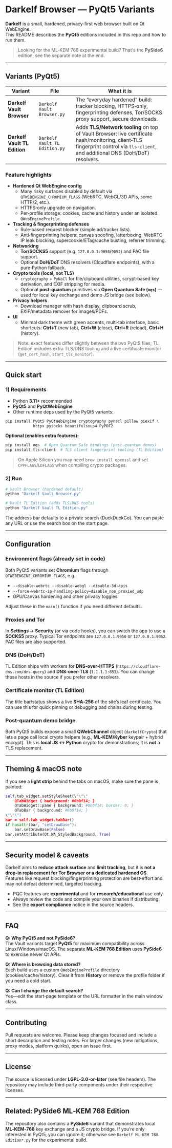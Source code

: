 # Darkelf Browser — PyQt5 Variants

**Darkelf** is a small, hardened, privacy‑first web browser built on Qt WebEngine.  
This README describes the **PyQt5** editions included in this repo and how to run them.

> Looking for the ML‑KEM 768 experimental build? That's the **PySide6** edition; see the separate note at the end.

---

## Variants (PyQt5)

| Variant | File | What it is |
|---|---|---|
| **Darkelf Vault Browser** | `Darkelf Vault Browser.py` | The “everyday hardened” build: tracker blocking, HTTPS‑only, fingerprinting defenses, Tor/SOCKS proxy support, secure downloads. |
| **Darkelf Vault TL Edition** | `Darkelf Vault TL Edition.py` | Adds **TLS/Network tooling** on top of Vault Browser: live certificate hash/monitoring, client‑TLS fingerprint control via `tls-client`, and additional DNS (DoH/DoT) resolvers. |

### Feature highlights

- **Hardened Qt WebEngine config**
  - Many risky surfaces disabled by default via `QTWEBENGINE_CHROMIUM_FLAGS` (WebRTC, WebGL/3D APIs, some HTTP/2, etc.).
  - HTTPS‑only upgrade on navigation.
  - Per‑profile storage: cookies, cache and history under an isolated `QWebEngineProfile`.
- **Tracking & fingerprinting defenses**
  - Rule‑based request blocker (simple ad/tracker lists).
  - Anti‑fingerprinting helpers: canvas spoofing, letterboxing, WebRTC IP leak blocking, supercookie/ETag/cache busting, referrer trimming.
- **Networking**
  - **Tor/SOCKS5** support (e.g. `127.0.0.1:9050`/`9052`) and PAC file support.
  - Optional **DoH/DoT** DNS resolvers (Cloudflare endpoints), with a pure‑Python fallback.
- **Crypto tools (local, not TLS)**  
  - `cryptography` + `PyNaCl` for file/clipboard utilities, scrypt‑based key derivation, and EXIF stripping for media.
  - Optional **post‑quantum** primitives via **Open Quantum Safe (`oqs`)** — used for local key exchange and demo JS bridge (see below).
- **Privacy helpers**
  - Download manager with hash display, clipboard scrub, EXIF/metadata remover for images/PDFs.
- **UI**
  - Minimal dark theme with green accents, multi‑tab interface, basic shortcuts: **Ctrl+T** (new tab), **Ctrl+W** (close), **Ctrl+R** (reload), **Ctrl+H** (history).

> Note: exact features differ slightly between the two PyQt5 files; TL Edition includes extra TLS/DNS tooling and a live certificate monitor (`get_cert_hash`, `start_tls_monitor`).

---

## Quick start

### 1) Requirements

- Python **3.11+** recommended
- **PyQt5** and **PyQtWebEngine**
- Other runtime deps used by the PyQt5 variants:

```bash
pip install PyQt5 PyQtWebEngine cryptography pynacl pillow piexif \
            httpx pysocks beautifulsoup4 PyPDF2
```

**Optional (enables extra features):**

```bash
pip install oqs  # Open Quantum Safe bindings (post‑quantum demos)
pip install tls-client  # TLS client fingerprint tooling (TL Edition)
```

> On Apple Silicon you may need `brew install openssl` and set `CPPFLAGS`/`LDFLAGS` when compiling crypto packages.

### 2) Run

```bash
# Vault Browser (hardened default)
python "Darkelf Vault Browser.py"

# Vault TL Edition (adds TLS/DNS tools)
python "Darkelf Vault TL Edition.py"
```

The address bar defaults to a private search (DuckDuckGo). You can paste any URL or use the search box on the start page.

---

## Configuration

### Environment flags (already set in code)
Both PyQt5 variants set **Chromium** flags through `QTWEBENGINE_CHROMIUM_FLAGS`, e.g.:

- `--disable-webrtc --disable-webgl --disable-3d-apis`
- `--force-webrtc-ip-handling-policy=disable_non_proxied_udp`
- GPU/Canvas hardening and other privacy toggles

Adjust these in the `main()` function if you need different defaults.

### Proxies and Tor
In **Settings → Security** (or via code hooks), you can switch the app to use a **SOCKS5** proxy. Typical Tor endpoints are `127.0.0.1:9050` or `127.0.0.1:9052`. PAC files are also supported.

### DNS (DoH/DoT)
TL Edition ships with workers for **DNS‑over‑HTTPS** (`https://cloudflare-dns.com/dns-query`) and **DNS‑over‑TLS** (`1.1.1.1:853`). You can change these hosts in the source if you prefer other resolvers.

### Certificate monitor (TL Edition)
The title bar/status shows a live **SHA‑256** of the site’s leaf certificate. You can use this for quick pinning or debugging bad chains during testing.

### Post‑quantum demo bridge
Both PyQt5 builds expose a small **QWebChannel** object (`darkelfCrypto`) that lets a page call local crypto helpers (e.g., **ML‑KEM/Kyber** keypair + hybrid encrypt). This is **local JS ↔ Python** crypto for demonstrations; it is **not** a TLS replacement.

---

## Theming & macOS note

If you see a **light strip** behind the tabs on macOS, make sure the pane is painted:

```python
self.tab_widget.setStyleSheet(\"\"\"
    QTabWidget { background: #0b0f14; }
    QTabWidget::pane { background: #0b0f14; border: 0; }
    QTabBar { background: #0b0f14; }
\"\"\")
bar = self.tab_widget.tabBar()
if hasattr(bar, "setDrawBase"):
    bar.setDrawBase(False)
bar.setAttribute(Qt.WA_StyledBackground, True)
```

---

## Security model & caveats

Darkelf aims to **reduce attack surface** and **limit tracking**, but it is **not a drop‑in replacement for Tor Browser or a dedicated hardened OS**. Features like request blocking/fingerprinting protection are best‑effort and may not defeat determined, targeted tracking.

- PQC features are **experimental** and for **research/educational** use only.
- Always review the code and compile your own binaries if distributing.
- See the **export compliance** notice in the source headers.

---

## FAQ

**Q: Why PyQt5 and not PySide6?**  
The Vault variants target **PyQt5** for maximum compatibility across Linux/Windows/macOS. The separate **ML‑KEM 768 Edition** uses **PySide6** to exercise newer Qt APIs.

**Q: Where is browsing data stored?**  
Each build uses a custom `QWebEngineProfile` directory (cookies/cache/history). Clear it from **History** or remove the profile folder if you need a cold start.

**Q: Can I change the default search?**  
Yes—edit the start‑page template or the URL formatter in the main window class.

---

## Contributing

Pull requests are welcome. Please keep changes focused and include a short description and testing notes. For larger changes (new mitigations, proxy modes, platform quirks), open an issue first.

---

## License

The source is licensed under **LGPL‑3.0‑or‑later** (see file headers). The repository may include third‑party components under their respective licenses.

---

## Related: PySide6 ML‑KEM 768 Edition

The repository also contains a **PySide6** variant that demonstrates local **ML‑KEM‑768** key exchange and a JS crypto bridge. If you’re only interested in PyQt5, you can ignore it; otherwise see `Darkelf ML-KEM 768 Edition*.py` for the experimental build.
